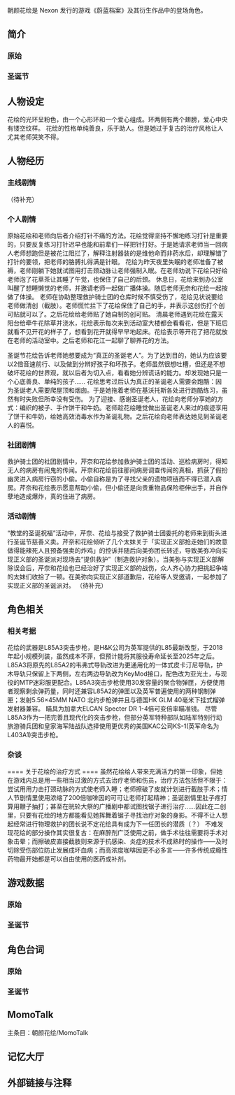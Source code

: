朝颜花绘是 Nexon 发行的游戏《蔚蓝档案》及其衍生作品中的登场角色。

## 简介

### 原始

### 圣诞节

## 人物设定
花绘的光环呈粉色，由一个心形环和一个爱心组成。环两侧有两个翅膀，爱心中央有镂空纹样。
花绘的性格单纯善良，乐于助人。但是她过于复古的治疗风格让人尤其老师哭笑不得。

## 人物经历

### 主线剧情
（待补充） 

### 个人剧情
原始花绘和老师向后者介绍打针不痛的方法。花绘觉得坚持不懈地练习打针是重要的，只要反复练习打针迟早也能和前辈们一样把针打好。于是她请求老师当一回病人老师想跑但是被花江阻拦了，解释注射器装的是维他命而非药水后，却理解错了打针的要领，把老师的胳膊扎得满是针眼。
花绘为昨天夜里失眠的老师准备了被褥，老师刚躺下她就试图用打击颈动脉让老师强制入眠。在老师劝说下花绘只好给老师泡了花草茶让其睡了午觉，也保住了自己的后颈。
休息日，花绘来到办公室叫醒了想睡懒觉的老师，并邀请老师一起做广播体操。随后老师无奈和花绘一起按做了体操。
老师在协助整理救护骑士团的仓库时候不慎受伤了，花绘见状说要给老师做清创（截肢）。老师慌忙拦下了花绘保住了自己的手，并表示这创伤打个创可贴就可以了。之后花绘给老师贴了她自制的创可贴。
清晨老师遇到花绘在露天阳台给牵牛花除草并浇水，花绘表示每次来到活动室大楼都会看看花，但是下班后就看不见开花的样子了，想看到花开就得早早地起床。花绘表示等开花了把花就放在老师的活动室中。之后老师和花江一起聊了聊养花的方法。

圣诞节花绘告诉老师她想要成为“真正的圣诞老人”。为了达到目的，她认为应该要以2倍音速前行、以及做到分辨好孩子和坏孩子。老师虽然很想吐槽，但还是不想破坏花绘的世界观，就以后者为切入点，看看她分辨谎话的能力。却发现她只是一个心底善良、单纯的孩子……
花绘思考过后认为真正的圣诞老人需要会跑酷：因为圣诞老人需要爬屋顶和烟囱。于是她拖着老师在基沃托斯各处进行跑酷练习，虽然有时失败但所幸没有受伤。
为了迎接、感谢圣诞老人，花绘向老师分享她的方式：编织的被子、手作饼干和牛奶。老师趁花绘睡觉做出圣诞老人来过的痕迹享用了饼干和牛奶，给她高效消毒水作为圣诞礼物。之后花绘向老师表达她见到圣诞老人的喜悦。

### 社团剧情
救护骑士团的社团剧情中，芹奈和花绘参加救护骑士团的活动、巡检病房时，得知无人的病房有闹鬼的传闻。芹奈和花绘前往那间病房调查传闻的真相，抓获了假扮幽灵进入病房行窃的小偷。小偷自称是为了寻找父亲的遗物项链而不得已潜入病房。芹奈和花绘表示愿意帮助小偷，但小偷还是向贵重物品保险柜伸出手，并自作孽地造成爆炸，真的住进了病房。

### 活动剧情
“教堂的圣诞祝福”活动中，芹奈、花绘与接受了救护骑士团委托的老师来到街头进行圣诞节慈善义卖。芹奈和花绘倾听了几个太妹关于「实现正义部抢走她们的故意做得能辣死人且预备强卖的炸鸡」的控诉并随后向美弥团长转述，导致美弥冲向实现正义部的圣诞派对现场去“提供救护”（制造救护对象）。当美弥与实现正义部解除误会后，芹奈和花绘也已经治好了实现正义部的战伤，众人齐心协力把挑起争端的太妹们收拾了一顿。在美弥向实现正义部道歉后，花绘等人受邀请，一起参加了实现正义部的圣诞派对。
（待补充）

## 角色相关

### 相关考据

花绘的武器是L85A3突击步枪，是H&K公司为英军提供的L85最新改型，于2018年起小规模列装，虽然成本不菲，但预计能将其服役寿命延长至2025年之后。L85A3将原先的L85A2的韦弗式导轨改进为更通用化的一体式皮卡汀尼导轨，护木导轨只保留上下两侧，左右两边导轨改为KeyMod接口，配色改为亚光土，与现役的MTP迷彩服更配合。L85A3突击步枪使用30发容量的聚合物弹匣，方便使用者观察剩余弹药量，同时还兼容L85A2的弹匣以及英军普遍使用的两种钢制弹匣；发射5.56×45MM NATO 北约步枪弹并且与德国HK GLM 40毫米下挂式榴弹发射器兼容。
瞄具为加拿大ELCAN Specter DR 1-4倍可变倍率瞄准镜。
尽管L85A3作为一把完善且现代化的突击步枪，但部分英军特种部队如陆军特别行动旅游骑兵团和皇家海军陆战队选择使用更优秀的美国KAC公司KS-1(英军命名为L403A1)突击步枪。

### 杂谈

==== 关于花绘的治疗方式 ====
虽然花绘给人带来充满活力的第一印象，但她在游戏内总是用一些相当过激的方式去治疗老师和伤员，治疗方法包括但不限于：尝试用用力击打颈动脉的方式使老师入睡；老师擦破了皮就计划进行截肢手术；情人节剧情里使用浓缩了200倍咖啡因的可可让老师打起精神；圣诞剧情里肚子疼打算用鞭子抽打；甚至在晄轮大祭的广播剧中都试图找锯子进行治疗……因此在二创里，只要有花绘的地方都能看见她挥舞着锯子寻找治疗对象的身影。不得不让人想起经常进行物理救护的团长说不定花绘具有成为下一任团长的潜质（？）
不难发现花绘的部分操作其实很复古：在麻醉剂广泛使用之前，做手术往往需要将手术对象击晕；而擦破皮直接截肢则来源于抗感染、炎症的技术不成熟时的操作——及时切除受伤部位防止发展成坏血病；而高浓度咖啡因更不必多言——许多传统成瘾性药物最开始都是可以自由使用的医药或补剂。

## 游戏数据

### 原始

### 圣诞节

## 角色台词

### 原始

### 圣诞节

## MomoTalk
主条目：朝颜花绘/MomoTalk

## 记忆大厅

		

## 外部链接与注释
